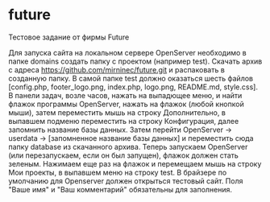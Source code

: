 # future
Тестовое задание от фирмы Future

Для запуска сайта на локальном сервере OpenServer необходимо в папке domains создать папку с проектом (например test). 
Скачать архив с адреса https://github.com/mirninec/future.git и распаковать в созданную папку. 
В самой папке test должно оказаться шесть файлов [config.php, footer_logo.png, index.php, logo.png, README.md, style.css].
В панели задач, возле часов, нажать на выпадющее меню, и найти флажок программы OpenServer, нажать на флажок (любой кнопкой мыши), затем 
переместить мышь на строку Дополнительно, в выпавшем подменю переместить на строку Конфигурация, далее запомнить название базы данных.
Затем перейти OpenServer -> userdata -> [запомненное название базы данных] и переместить сюда папку database из скачанного архива.
Теперь запускаем OpenServer (или перезапускаем, если он был запущен), флажок должен стать зеленым. Нажимаем еще раз на флажок и перемещаем мышь на строку Мои проекты, в выпавшем
меню на строку test.
В брайзере по умолчанию для Openserver должен открыться тестовый сайт.
Поля "Ваше имя" и "Ваш комментарий" обязательны для заполнения.
